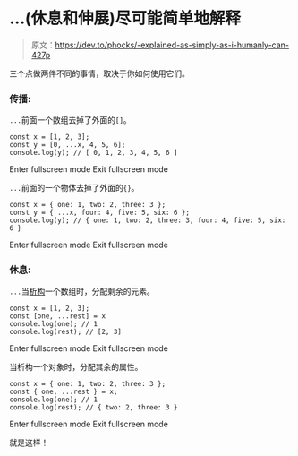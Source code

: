 # ...(休息和伸展)尽可能简单地解释

> 原文：<https://dev.to/phocks/-explained-as-simply-as-i-humanly-can-427p>

三个点做两件不同的事情，取决于你如何使用它们。

### 传播:

`...`前面一个数组去掉了外面的`[]`。

```
const x = [1, 2, 3];
const y = [0, ...x, 4, 5, 6];
console.log(y); // [ 0, 1, 2, 3, 4, 5, 6 ] 
```

Enter fullscreen mode Exit fullscreen mode

`...`前面的一个物体去掉了外面的`{}`。

```
const x = { one: 1, two: 2, three: 3 };
const y = { ...x, four: 4, five: 5, six: 6 };
console.log(y); // { one: 1, two: 2, three: 3, four: 4, five: 5, six: 6 } 
```

Enter fullscreen mode Exit fullscreen mode

### 休息:

`...`当[析构](https://hacks.mozilla.org/2015/05/es6-in-depth-destructuring/)一个数组时，分配剩余的元素。

```
const x = [1, 2, 3];
const [one, ...rest] = x
console.log(one); // 1
console.log(rest); // [2, 3] 
```

Enter fullscreen mode Exit fullscreen mode

当析构一个对象时，分配其余的属性。

```
const x = { one: 1, two: 2, three: 3 };
const { one, ...rest } = x;
console.log(one); // 1
console.log(rest); // { two: 2, three: 3 } 
```

Enter fullscreen mode Exit fullscreen mode

就是这样！